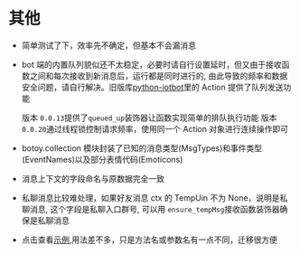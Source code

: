 # 其他

- 简单测试了下，效率先不确定，但基本不会漏消息

- bot 端的内置队列貌似还不太稳定，必要时请自行设置延时，但又由于接收函数之间和每次接收到新消息后，运行都是同时进行的,
  由此导致的频率和数据安全问题，请自行解决。旧版库[python-iotbot](https://github.com/xiyaowong/python--iotbot)里的 Action 提供了队列发送功能

  版本 `0.0.13`提供了`queued_up`装饰器让函数实现简单的排队执行功能
  版本 `0.0.20`通过线程锁控制请求频率，使用同一个 Action 对象进行连续操作即可

- botoy.collection
  模块封装了已知的消息类型(MsgTypes)和事件类型(EventNames)以及部分表情代码(Emoticons)

- 消息上下文的字段命名与原数据完全一致

- 私聊消息比较难处理，如果好友消息 ctx 的 TempUin 不为 None，说明是私聊消息,
  这个字段是私聊入口群号, 可以用 `ensure_tempMsg`接收函数装饰器确保是私聊消息

- 点击查看[示例](https://github.com/xiyaowong/python--iotbot/tree/master/sample),用法差不多，只是方法名或参数名有一点不同，迁移很方便
